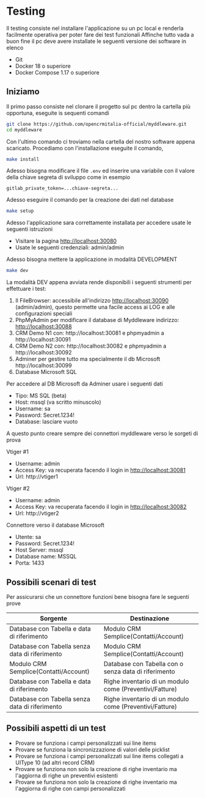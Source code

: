 # Testing

Il testing consiste nel installare l'applicazione su un pc local e renderla facilmente operativa per poter fare dei test funzionali
Affinche tutto vada a buon fine il pc deve avere installate le seguenti versione dei software in elenco

- Git
- Docker 18 o superiore
- Docker Compose 1.17 o superiore

## Iniziamo

Il primo passo consiste nel clonare il progetto sul pc dentro la cartella più opportuna, eseguite is sequenti comandi

```bash
git clone https://github.com/opencrmitalia-official/myddleware.git
cd myddleware
```

Con l'ultimo comando ci troviamo nella cartella del nostro software appena scaricato. Procediamo con l'installazione
eseguite il comando,

```bash
make install
```

Adesso bisogna modificare il file `.env` ed inserire una variabile con il valore della chiave segreta di sviluppo come in esempio

```dotenv
gitlab_private_token=...chiave-segreta...
```

Adesso eseguire il comando per la creazione dei dati nel database

```bash
make setup
```

Adesso l'applicazione sara correttamente installata per accedere usate le seguenti istruzioni

- Visitare la pagina <http://localhost:30080>
- Usate le seguenti credenziali: admin/admin

Adesso bisogna mettere la applicazione in modalità DEVELOPMENT

```bash
make dev
```

La modalità DEV appena avviata rende disponibili i seguenti strumenti per effettuare i test:

1. Il FileBrowser: accessibile all'indirizzo <http://localhost:30090> (admin/admin), questo permette una facile access ai LOG e alle configurazioni speciali
2. PhpMyAdmin per modificare il database di Myddleware indirizzo: <http://localhost:30088>
3. CRM Demo N1 con: http://localhost:30081 e phpmyadmin a http://localhost:30091
4. CRM Demo N2 con: http://localhost:30082 e phpmyadmin a http://localhost:30092
5. Adminer per gestire tutto ma specialmente il db Microsoft http://localhost:30099
6. Database Microsoft SQL

Per accedere al DB Microsoft da Adminer usare i seguenti dati

- Tipo: MS SQL (beta)
- Host: mssql (va scritto minuscolo)
- Username: sa
- Password: Secret.1234!
- Database: lasciare vuoto

A questo punto creare sempre dei connettori myddleware verso le sorgeti di prova

Vtiger #1
- Username: admin
- Access Key: va recuperata facendo il login in <http://localhost:30081>
- Url: http://vtiger1 

Vtiger #2
- Username: admin
- Access Key: va recuperata facendo il login in <http://localhost:30082>
- Url: http://vtiger2

Connettore verso il database Microsoft
- Utente: sa
- Password: Secret.1234!
- Host Server: mssql
- Database name: MSSQL
- Porta: 1433

## Possibili scenari di test

Per assicurarsi che un connettore funzioni bene bisogna fare le seguenti prove

| Sorgente | Destinazione |
| -------- | ------------ |
| Database con Tabella e data di riferimento | Modulo CRM Semplice(Contatti/Account) | 
| Database con Tabella senza data di riferimento | Modulo CRM Semplice(Contatti/Account) |
| Modulo CRM Semplice(Contatti/Account) | Database con Tabella con o senza data di riferimento |
| Database con Tabella e data di riferimento | Righe inventario di un modulo come (Preventivi/Fatture) | 
| Database con Tabella senza data di riferimento | Righe inventario di un modulo come (Preventivi/Fatture) |

## Possibili aspetti di un test
	
- Provare se funziona i campi personalizzati sui line items		
- Provare se funziona la sincronizzazione di valori delle picklist		
- Provare se funziona i campi personalizzati sui line items collegati a UIType 10 (ad altri record CRM)		
- Provare se funziona non solo la creazione di righe inventario ma l'aggiorna di righe un preventivi esistenti		
- Provare se funziona non solo la creazione di righe inventario ma l'aggiorna di righe con campi personalizzati		
